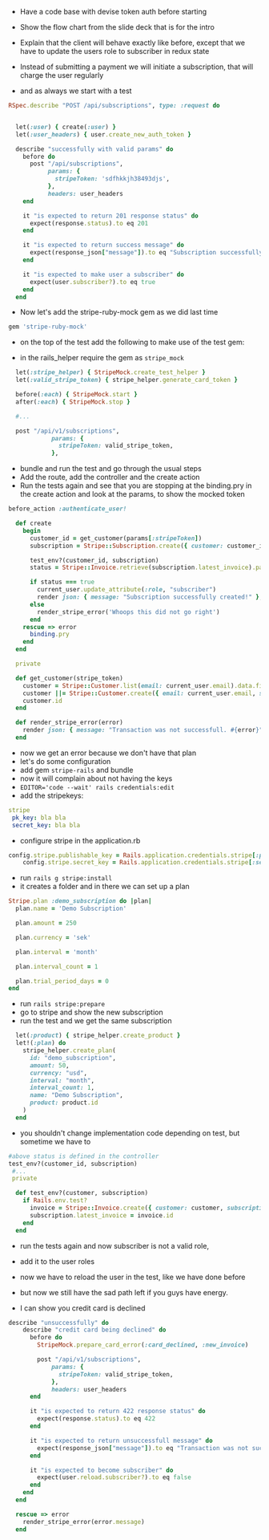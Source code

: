 - Have a code base with devise token auth before starting
- Show the flow chart from the slide deck that is for the intro
- Explain that the client will behave exactly like before, except that we have to update the users role to subscriber in redux state
- Instead of submitting a payment we will initiate a subscription, that will charge the user regularly 

- and as always we start with a test

```ruby
RSpec.describe "POST /api/subscriptions", type: :request do


  let(:user) { create(:user) }
  let(:user_headers) { user.create_new_auth_token }

  describe "successfully with valid params" do
    before do
      post "/api/subscriptions",
           params: {
             stripeToken: 'sdfhkkjh38493djs',
           },
           headers: user_headers
    end

    it "is expected to return 201 response status" do
      expect(response.status).to eq 201
    end

    it "is expected to return success message" do
      expect(response_json["message"]).to eq "Subscription successfully created!"
    end

    it "is expected to make user a subscriber" do
      expect(user.subscriber?).to eq true
    end
  end
```

- Now let's add the stripe-ruby-mock gem as we did last time

```ruby
gem 'stripe-ruby-mock'
```

- on the top of the test add the following to make use of the test gem: 

- in the rails_helper require the gem as `stripe_mock`

```ruby
  let(:stripe_helper) { StripeMock.create_test_helper }
  let(:valid_stripe_token) { stripe_helper.generate_card_token }

  before(:each) { StripeMock.start }
  after(:each) { StripeMock.stop }

  #...

  post "/api/v1/subscriptions",
            params: {
              stripeToken: valid_stripe_token,
            },
```

- bundle and run the test and go through the usual steps
- Add the route, add the controller and the create action 
- Run the tests again and see that you are stopping at the binding.pry in the create action and look at the params, to show the mocked token

```ruby
before_action :authenticate_user!

  def create
    begin
      customer_id = get_customer(params[:stripeToken])
      subscription = Stripe::Subscription.create({ customer: customer_id, plan: "demo_subscription" })

      test_env?(customer_id, subscription)
      status = Stripe::Invoice.retrieve(subscription.latest_invoice).paid

      if status === true
        current_user.update_attribute(:role, "subscriber")
        render json: { message: "Subscription successfully created!" }, status: 201
      else
        render_stripe_error('Whoops this did not go right')
      end
    rescue => error
      binding.pry
    end
  end

  private

  def get_customer(stripe_token)
    customer = Stripe::Customer.list(email: current_user.email).data.first
    customer ||= Stripe::Customer.create({ email: current_user.email, source: stripe_token })
    customer.id
  end

  def render_stripe_error(error)
    render json: { message: "Transaction was not successfull. #{error}" }, status: 422
  end
```
- now we get an error because we don't have that plan
- let's do some configuration
- add gem `stripe-rails` and bundle
- now it will complain about not having the keys 
- `EDITOR='code --wait' rails credentials:edit`
- add the stripekeys: 
 
 ```yaml
stripe
  pk_key: bla bla
  secret_key: bla bla
 ```
- configure stripe in the application.rb

```ruby
config.stripe.publishable_key = Rails.application.credentials.stripe[:pk_key]
    config.stripe.secret_key = Rails.application.credentials.stripe[:secret_key]
```

- run `rails g stripe:install`
- it creates a folder and in there we can set up a plan

```ruby
Stripe.plan :demo_subscription do |plan|
  plan.name = 'Demo Subscription'

  plan.amount = 250

  plan.currency = 'sek'

  plan.interval = 'month'

  plan.interval_count = 1

  plan.trial_period_days = 0
end
```
- run `rails stripe:prepare`
- go to stripe and show the new subscription
- run the test and we get the same subscription

```ruby
  let(:product) { stripe_helper.create_product }
  let!(:plan) do
    stripe_helper.create_plan(
      id: "demo_subscription",
      amount: 50,
      currency: "usd",
      interval: "month",
      interval_count: 1,
      name: "Demo Subscription",
      product: product.id
    )
  end

```
- you shouldn't change implementation code depending on test, but sometime we have to

```ruby 
#above status is defined in the controller
test_env?(customer_id, subscription)
 #...
 private 

  def test_env?(customer, subscription)
    if Rails.env.test?
      invoice = Stripe::Invoice.create({ customer: customer, subscription: subscription.id, paid: true })
      subscription.latest_invoice = invoice.id
    end
  end
```
- run the tests again and now subscriber is not a valid role,
- add it to the user roles
- now we have to reload the user in the test, like we have done before

- but now we still have the sad path left if you guys have energy. 
- I can show you credit card is declined

```ruby
describe "unsuccessfully" do
    describe "credit card being declined" do
      before do
        StripeMock.prepare_card_error(:card_declined, :new_invoice)

        post "/api/v1/subscriptions",
            params: {
              stripeToken: valid_stripe_token,
            },
            headers: user_headers
      end

      it "is expected to return 422 response status" do
        expect(response.status).to eq 422
      end

      it "is expected to return unsuccessfull message" do
        expect(response_json["message"]).to eq "Transaction was not successfull. The card was declined"
      end

      it "is expected to become subscriber" do
        expect(user.reload.subscriber?).to eq false
      end
    end
  end

```
```ruby
  rescue => error
    render_stripe_error(error.message)
  end
```